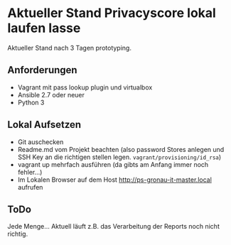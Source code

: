 # Aktueller Stand Privacyscore lokal laufen lasse 
Aktueller Stand nach 3 Tagen prototyping. 
## Anforderungen
- Vagrant mit pass lookup plugin und virtualbox
- Ansible 2.7 oder neuer
- Python 3
## Lokal Aufsetzen
- Git auschecken
- Readme.md vom Projekt beachten (also password Stores anlegen und SSH Key an die richtigen stellen legen. `vagrant/provisioning/id_rsa`)
- vagrant up mehrfach ausführen (da gibts am Anfang immer noch fehler...)
- Im Lokalen Browser auf dem Host http://ps-gronau-it-master.local aufrufen

## ToDo
Jede Menge...
Aktuell läuft z.B. das Verarbeitung der Reports noch nicht richtig. 


